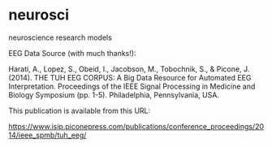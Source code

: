 # neurosci
neuroscience research models

EEG Data Source (with much thanks!):

Harati, A., Lopez, S., Obeid, I., Jacobson, M., Tobochnik, S., & Picone, J. (2014). THE TUH EEG CORPUS: A Big Data Resource for Automated EEG Interpretation. Proceedings of the IEEE Signal Processing in Medicine and Biology Symposium (pp. 1-5). Philadelphia, Pennsylvania, USA.

This publication is available from this URL:

https://www.isip.piconepress.com/publications/conference_proceedings/2014/ieee_spmb/tuh_eeg/
